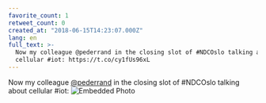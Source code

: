 ```yaml
---
favorite_count: 1
retweet_count: 0
created_at: "2018-06-15T14:23:07.000Z"
lang: en
full_text: >-
  Now my colleague @pederrand in the closing slot of #NDCOslo talking about
  cellular #iot: https://t.co/cy1fUs96xL
---
```


Now my colleague [@pederrand](https://twitter.com/pederrand) in the closing slot
of #NDCOslo talking about cellular #iot:
![Embedded Photo](https://twitter-media-coderbyheart.s3.eu-north-1.amazonaws.com/1007629580033757186-DfvRwTDXcAElDj3.jpg)
